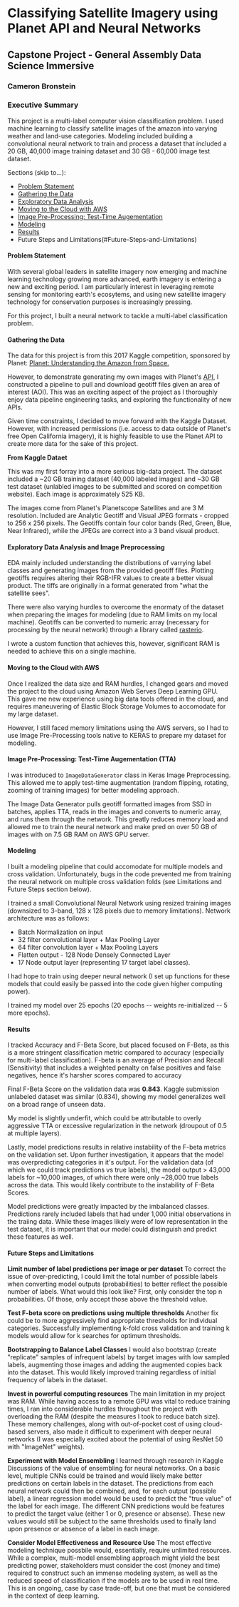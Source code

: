 # Classifying Satellite Imagery using Planet API and Neural Networks
## Capstone Project - General Assembly Data Science Immersive
### Cameron Bronstein

### Executive Summary
This project is a multi-label computer vision classification problem. I used machine learning to classify satellite images of the amazon into varying weather and land-use categories. Modeling included building a convolutional neural network to train and process a dataset that included a 20 GB, 40,000 image training dataset and 30 GB - 60,000 image test dataset.


Sections (skip to...):
- [Problem Statement]([#Problem-Statement])
- [Gathering the Data](#Gathering-the-Data)
- [Exploratory Data Analysis](#Exploratory-Data-Analysis)
- [Moving to the Cloud with AWS](Moving-to-the-Cloud-with-AWS)
- [Image Pre-Processing: Test-Time Augementation](#Image-Pre-Processing:-Test-Time-Augementation-(TTA))
- [Modeling](#Modeling)
- [Results](#Results)
- Future Steps and Limitations(#Future-Steps-and-Limitations)


#### Problem Statement
With several global leaders in satellite imagery now emerging and machine learning technology growing more advanced, earth imagery is entering a new and exciting period. I am particularly interest in leveraging remote sensing for monitoring earth's ecosytems, and using new satellite imagery technology for conservation purposes is increasingly pressing. 

For this project, I built a neural network to tackle a multi-label classification problem.

#### Gathering the Data
The data for this project is from this 2017 Kaggle competition, sponsored by Planet:
[Planet: Understanding the Amazon from Space.](https://www.kaggle.com/c/planet-understanding-the-amazon-from-space/data)

However, to demonstrate generating my own images with Planet's [API](https://planetlabs.github.io/planet-client-python/api/index.html), I constructed a pipeline to pull and download geotiff files given an area of interest (AOI). This was an exciting aspect of the project as I thoroughly enjoy data pipeline engineering tasks, and exploring the functionality of new APIs.

Given time constraints, I decided to move forward with the Kaggle Dataset. However, with increased permissions (i.e. access to data outside of Planet's free Open California imagery), it is highly feasible to use the Planet API to create more data for the sake of this project.

**From Kaggle Dataet**

This was my first forray into a more serious big-data project. The dataset included a ~20 GB training dataset (40,000 labeled images) and ~30 GB test dataset (unlabled images to be submitted and scored on competition website). Each image is approximately 525 KB.

The images come from Planet's Planetscope Satellites and are 3 M resolution.
Included are Analytic Geotiff and Visual JPEG formats - cropped to 256 x 256 pixels.
The Geotiffs contain four color bands (Red, Green, Blue, Near Infrared), while the JPEGs are correct into a 3 band visual product. 

#### Exploratory Data Analysis and Image Preprocessing
EDA mainly included understanding the distributions of varrying label classes and generating images from the provided geotiff files. Plotting geotiffs requires altering their RGB-IFR values to create a better visual product. The tiffs are originally in a format generated from "what the satellite sees".

There were also varying hurdles to overcome the enormaty of the dataset when preparing the images for modeling (due to RAM limits on my local machine). Geotiffs can be converted to numeric array (necessary for processing by the neural network) through a library called [rasterio](https://github.com/mapbox/rasterio).

I wrote a custom function that achieves this, however, significant RAM is needed to achieve this on a single machine.

#### Moving to the Cloud with AWS

Once I realized the data size and RAM hurdles, I changed gears and moved the project to the cloud using Amazon Web Serves Deep Learning GPU. This gave me new experience using big data tools offered in the cloud, and requires maneuvering of Elastic Block Storage Volumes to accomodate for my large dataset. 

However, I still faced memory limitations using the AWS servers, so I had to use Image Pre-Processing tools native to KERAS to prepare my dataset for modeling.

#### Image Pre-Processing: Test-Time Augementation (TTA)

I was introduced to `ImageDataGenerator` class in Keras Image Preprocessing. This allowed me to apply test-time augmentation (random flipping, rotating, zooming of training images) for better modeling approach.

The Image Data Generator pulls geotiff formatted images from SSD in batches, applies TTA, reads in the images and converts to numeric array, and runs them through the network. This greatly reduces memory load and allowed me to train the neural network and make pred on over 50 GB of images with on 7.5 GB RAM on AWS GPU server.

#### Modeling

I built a modeling pipeline that could accomodate for multiple models and cross validation. Unfortunately, bugs in the code prevented me from training the neural network on multiple cross validation folds (see Limitations and Future Steps section below). 

I trained a small Convolutional Neural Network using resized training images (downsized to 3-band, 128 x 128 pixels due to memory limitations). Network architecture was as follows: 

- Batch Normalization on input 
- 32 filter convolutional layer + Max Pooling Layer
- 64 filter convolution layer + Max Pooling Layers
- Flatten output - 128 Node Densely Connected Layer
- 17 Node output layer (representing 17 target label classes).

I had hope to train using deeper neural network (I set up functions for these models that could easily be passed into the code given higher computing power).

I trained my model over 25 epochs (20 epochs -- weights re-initialized -- 5 more epochs).

#### Results

I tracked Accuracy and F-Beta Score, but placed focused on F-Beta, as this is a more stringent classification metric compared to accuracy (especially for multi-label classification). F-beta is an average of Precision and Recall (Sensitivity) that includes a weighted penalty on false positives and false negatives, hence it's harsher scores compared to accuracy

Final F-Beta Score on the validation data was **0.843**. Kaggle submission unlabeled dataset was similar (0.834), showing my model generalizes well on a broad range of unseen data.

My model is slightly underfit, which could be attributable to overly aggressive TTA or excessive regularization in the network (droupout of 0.5 at multiple layers). 

Lastly, model predictions results in relative instability of the F-beta metrics on the validation set. Upon further investigation, it appears that the model was overpredicting categories in it's output. For the validation data (of which we could track predictions vs true labels), the model output > 43,000 labels for ~10,000 images, of which there were only ~28,000 true labels across the data. This would likely contribute to the instability of F-Beta Scores.

Model predictions were greatly impacted by the imbalanced classes. Predictions rarely included labels that had under 1,000 initial observations in the traiing data. While these images likely were of low representation in the test dataset, it is important that our model could distinguish and predict these features as well.

#### Future Steps and Limitations

**Limit number of label predictions per image or per dataset**
To correct the issue of over-predicting, I could limit the total number of possible labels when converting model outputs (probabilities) to better reflect the possible number of labels. What would this look like? First, only consider the top n probabilities. Of those, only accept those above the threshold value.

**Test F-beta score on predictions using multiple thresholds**
Another fix could be to more aggressively find appropriate thresholds for individual categories. Successfully implementing k-fold cross validation and training k models would allow for k searches for optimum thresholds. 

**Bootstrapping to Balance Label Classes**
I would also bootstrap (create "replicate" samples of infrequent labels) by target images with low sampled labels, augmenting those images and adding the augmented copies back into the dataset. This would likely improved training regardless of initial frequency of labels in the dataset.

**Invest in powerful computing resources**
The main limitation in my project was RAM. While having access to a remote GPU was vital to reduce training times, I ran into considerable hurdles throughout the project with overloading the RAM (despite the measures I took to reduce batch size). These memory challenges, along with out-of-pocket cost of using cloud-based servers, also made it difficult to experiment with deeper neural networks (I was especially excited about the potential of using ResNet 50 with "ImageNet" weights).

**Experiment with Model Ensembling**
I learned through research in Kaggle Discussions of the value of ensembling for neural netoworks. On a basic level, multiple CNNs could be trained and would likely make better predictions on certain labels in the dataset. The predictions from each neural network could then be combined, and, for each output (possible label), a linear regression model would be used to predict the "true value" of the label for each image. The different CNN predictions would be features to predict the target value (either 1 or 0, presence or absense). These new values would still be subject to the same thresholds used to finally land upon presence or absence of a label in each image.

**Consider Model Effectiveness and Resource Use**
The most effective modeling technique possbile would, essentially, require unlimited resources. While a complex, multi-model ensembling approach might yield the best predicting power, stakeholders must consider the cost (money and time) required to construct such an immense modeling system, as well as the reduced speed of classification if the models are to be used in real time. This is an ongoing, case by case trade-off, but one that must be considered in the context of deep learning.




